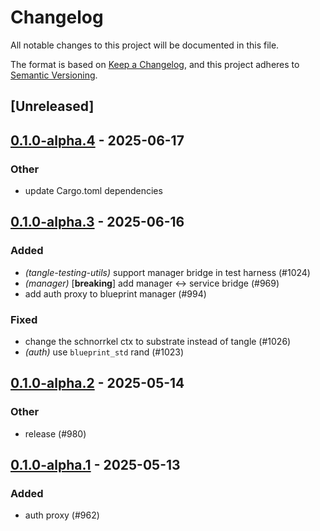 # Changelog

All notable changes to this project will be documented in this file.

The format is based on [Keep a Changelog](https://keepachangelog.com/en/1.0.0/),
and this project adheres to [Semantic Versioning](https://semver.org/spec/v2.0.0.html).

## [Unreleased]

## [0.1.0-alpha.4](https://github.com/tangle-network/blueprint/compare/blueprint-auth-v0.1.0-alpha.3...blueprint-auth-v0.1.0-alpha.4) - 2025-06-17

### Other

- update Cargo.toml dependencies

## [0.1.0-alpha.3](https://github.com/tangle-network/blueprint/compare/blueprint-auth-v0.1.0-alpha.2...blueprint-auth-v0.1.0-alpha.3) - 2025-06-16

### Added

- *(tangle-testing-utils)* support manager bridge in test harness (#1024)
- *(manager)* [**breaking**] add manager <-> service bridge (#969)
- add auth proxy to blueprint manager (#994)

### Fixed

- change the schnorrkel ctx to substrate instead of tangle (#1026)
- *(auth)* use `blueprint_std` rand (#1023)

## [0.1.0-alpha.2](https://github.com/tangle-network/blueprint/compare/blueprint-auth-v0.1.0-alpha.1...blueprint-auth-v0.1.0-alpha.2) - 2025-05-14

### Other

- release (#980)

## [0.1.0-alpha.1](https://github.com/tangle-network/blueprint/releases/tag/blueprint-auth-v0.1.0-alpha.1) - 2025-05-13

### Added

- auth proxy (#962)
